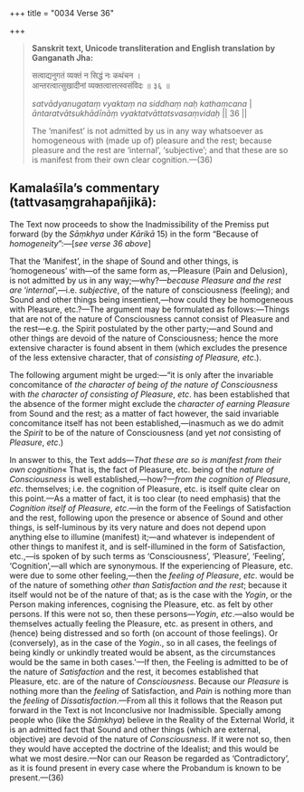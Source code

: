 +++
title = "0034 Verse 36"

+++
> **Sanskrit text, Unicode transliteration and English translation by Ganganath Jha:** 
>
> सत्वाद्यनुगतं व्यक्तं न सिद्धं नः कथंचन ।  
> आन्तरत्वात्सुखादीनां व्यक्तत्वात्तत्स्वसंविदः ॥ ३६ ॥ 
>
> *satvādyanugataṃ vyaktaṃ na siddhaṃ naḥ kathaṃcana* \|  
> *āntaratvātsukhādīnāṃ vyaktatvāttatsvasaṃvidaḥ* \|\| 36 \|\| 
>
> The ‘manifest’ is not admitted by us in any way whatsoever as homogeneous with (made up of) pleasure and the rest; because pleasure and the rest are ‘internal’, ‘subjective’; and that these are so is manifest from their own clear cognition.—(36)



## Kamalaśīla’s commentary (tattvasaṃgrahapañjikā):

The Text now proceeds to show the Inadmissibility of the Premiss put forward (by the *Sāṃkhya* under *Kārikā* 15) in the form “Because of *homogeneity*”:—[*see verse 36 above*]

That the ‘Manifest’, in the shape of Sound and other things, is ‘homogeneous’ with—of the same form as,—Pleasure (Pain and Delusion), is not admitted by us in any way;—why?—*because Pleasure and the rest are* ‘*internal*’,—i.e. *subjective*, of the nature of consciousness (feeling); and Sound and other things being insentient,—how could they be homogeneous with Pleasure, etc.?—The argument may be formulated as follows:—Things that are not of the nature of Consciousness cannot consist of Pleasure and the rest—e.g. the Spirit postulated by the other party;—and Sound and other things are devoid of the nature of Consciousness; hence the more extensive character is found absent in them (which excludes the presence of the less extensive character, that of *consisting of Pleasure, etc*.).

The following argument might be urged:—“it is only after the invariable concomitance of *the character of being of the nature of Consciousness* with *the character of consisting of Pleasure*, *etc*. has been established that the absence of the former might exclude the *character of earning Pleasure* from Sound and the rest; as a matter of fact however, the said invariable concomitance itself has not been established,—inasmuch as we do admit the *Spirit* to be of the nature of Consciousness (and yet *not* consisting of *Pleasure*, *etc*.)

In answer to this, the Text adds—*That these are so is manifest from their own cognition*« That is, the fact of Pleasure, etc. being of the *nature of Consciousness* is well established,—how?—*from the cognition of Pleasure*, *etc*. themselves; i.e. the cognition of Pleasure, etc. is itself quite clear on this point.—As a matter of fact, it is too clear (to need emphasis) that the *Cognition itself of Pleasure, etc*.—in the form of the Feelings of Satisfaction and the rest, following upon the presence or absence of Sound and other things, is self-luminous by its very nature and does not depend upon anything else to illumine (manifest) it;—and whatever is independent of other things to manifest it, and is self-illumined in the form of Satisfaction, etc.,—is spoken of by such terms as ‘Consciousness’, ‘Pleasure’, ‘Feeling’, ‘Cognition’,—all which are synonymous. If the experiencing of Pleasure, etc. were due to some other feeling,—then the *feeling of Pleasure*, *etc*. would be of the nature of something *other than Satisfaction and the rest*; because it itself would not be of the nature of that; as is the case with the *Yogin*, or the Person making inferences, cognising the Pleasure, etc. as felt by other persons. If this were not so, then these persons—*Yogin*, *etc*.—also would be themselves actually feeling the Pleasure, etc. as present in others, and (hence) being distressed and so forth (on account of those feelings). Or (conversely), as in the case of the *Yogin*., so in all cases, the feelings of being kindly or unkindly treated would be absent, as the circumstances would be the same in both cases.'—If then, the Feeling is admitted to be of the nature of *Satisfaction* and the rest, it becomes established that Pleasure, etc. are of the nature of *Consciousness*. Because our *Pleasure* is nothing more than the *feeling* of Satisfaction, and *Pain* is nothing more than the *feeling* of *Dissatisfaction*.—From all this it follows that the Reason put forward in the Text is not Inconclusive nor Inadmissible. Specially among people who (like the *Sāṃkhya*) believe in the Reality of the External World, it is an admitted fact that Sound and other things (which are external, objective) are devoid of the nature of *Consciousness*. If it were not so, then they would have accepted the doctrine of the Idealist; and this would be what we most desire.—Nor can our Reason be regarded as ‘Contradictory’, as it is found present in every case where the Probandum is known to be present.—(36)


